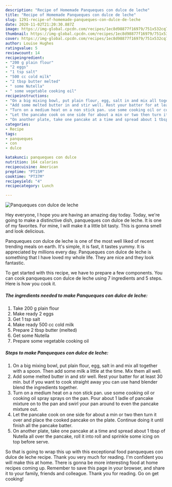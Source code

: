 ```yaml
---
description: "Recipe of Homemade Panqueques con dulce de leche"
title: "Recipe of Homemade Panqueques con dulce de leche"
slug: 1291-recipe-of-homemade-panqueques-con-dulce-de-leche
date: 2020-11-02T21:20:30.887Z
image: https://img-global.cpcdn.com/recipes/1ec8d98877f16979/751x532cq70/panqueques-con-dulce-de-leche-recipe-main-photo.jpg
thumbnail: https://img-global.cpcdn.com/recipes/1ec8d98877f16979/751x532cq70/panqueques-con-dulce-de-leche-recipe-main-photo.jpg
cover: https://img-global.cpcdn.com/recipes/1ec8d98877f16979/751x532cq70/panqueques-con-dulce-de-leche-recipe-main-photo.jpg
author: Louise Hughes
ratingvalue: 5
reviewcount: 14
recipeingredient:
- "200 g plain flour"
- "2 eggs"
- "1 tsp salt"
- "500 cc cold milk"
- "2 tbsp butter melted"
- " some Nutella"
- " some vegetable cooking oil"
recipeinstructions:
- "On a big mixing bowl, put plain flour, egg, salt in and mix all together with a spoon. Then add some milk a little at the time. Mix them all well."
- "Add some melted butter in and stir well. Rest your batter for at least 30 min. but if you want to cook straight away you can use hand blender blend the ingredients together."
- "Turn on a medium heat on a non stick pan. use some cooking oil or cooking oil spray sprays on the pan. Pour about 1 ladle of pancake mixture on to the pan and swirl your pan around to even the pancake mixture out."
- "Let the pancake cook on one side for about a min or two then turn it over and place the cooked pancake on the plate. Continue doing it until finish all the pancake batter."
- "On another plate, take one pancake at a time and spread about 1 tbsp of Nutella all over the pancake, roll it into roll and sprinkle some icing on top before serve."
categories:
- Recipe
tags:
- panqueques
- con
- dulce

katakunci: panqueques con dulce 
nutrition: 164 calories
recipecuisine: American
preptime: "PT15M"
cooktime: "PT37M"
recipeyield: "4"
recipecategory: Lunch

---
```



![Panqueques con dulce de leche](https://img-global.cpcdn.com/recipes/1ec8d98877f16979/751x532cq70/panqueques-con-dulce-de-leche-recipe-main-photo.jpg)

Hey everyone, I hope you are having an amazing day today. Today, we're going to make a distinctive dish, panqueques con dulce de leche. It is one of my favorites. For mine, I will make it a little bit tasty. This is gonna smell and look delicious.



Panqueques con dulce de leche is one of the most well liked of recent trending meals on earth. It's simple, it is fast, it tastes yummy. It is appreciated by millions every day. Panqueques con dulce de leche is something that I have loved my whole life. They are nice and they look fantastic.


To get started with this recipe, we have to prepare a few components. You can cook panqueques con dulce de leche using 7 ingredients and 5 steps. Here is how you cook it.

<!--inarticleads1-->

##### The ingredients needed to make Panqueques con dulce de leche:

1. Take 200 g plain flour
1. Make ready 2 eggs
1. Get 1 tsp salt
1. Make ready 500 cc cold milk
1. Prepare 2 tbsp butter (melted)
1. Get  some Nutella
1. Prepare  some vegetable cooking oil




<!--inarticleads2-->

##### Steps to make Panqueques con dulce de leche:

1. On a big mixing bowl, put plain flour, egg, salt in and mix all together with a spoon. Then add some milk a little at the time. Mix them all well.
1. Add some melted butter in and stir well. Rest your batter for at least 30 min. but if you want to cook straight away you can use hand blender blend the ingredients together.
1. Turn on a medium heat on a non stick pan. use some cooking oil or cooking oil spray sprays on the pan. Pour about 1 ladle of pancake mixture on to the pan and swirl your pan around to even the pancake mixture out.
1. Let the pancake cook on one side for about a min or two then turn it over and place the cooked pancake on the plate. Continue doing it until finish all the pancake batter.
1. On another plate, take one pancake at a time and spread about 1 tbsp of Nutella all over the pancake, roll it into roll and sprinkle some icing on top before serve.




So that is going to wrap this up with this exceptional food panqueques con dulce de leche recipe. Thank you very much for reading. I'm confident you will make this at home. There is gonna be more interesting food at home recipes coming up. Remember to save this page in your browser, and share it to your family, friends and colleague. Thank you for reading. Go on get cooking!
